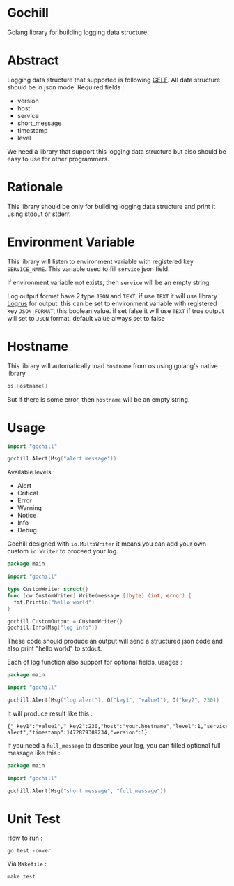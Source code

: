 # Gochill
Golang library for building logging data structure.

# Abstract

Logging data structure that supported is following [GELF](http://docs.graylog.org/en/2.0/pages/gelf.html#).
All data structure should be in json mode.  Required fields :

- version
- host
- service
- short_message
- timestamp
- level

We need a library that support this logging data structure but also should be easy
to use for other programmers.

# Rationale

This library should be only for building logging data structure and print it using
stdout or stderr.

# Environment Variable

This library will listen to environment variable with registered key `SERVICE_NAME`.
This variable used to fill `service` json field.

If environment variable not exists, then `service` will be an empty string.

Log output format have 2 type `JSON` and `TEXT`, if use `TEXT` it will use library [Logrus](https://github.com/sirupsen/logrus) for 
output. this can be set to environment variable with registered key `JSON_FORMAT`, this boolean value.
if set false it will use `TEXT` if true output will set to `JSON` format. default value always set to false

# Hostname

This library will automatically load `hostname` from os using golang's native library

```go
os.Hostname()
```

But if there is some error, then `hostname` will be an empty string.

# Usage

```go
import "gochill"

gochill.Alert(Msg("alert message"))
```

Available levels :

- Alert
- Critical
- Error
- Warning
- Notice
- Info
- Debug

Gochill designed with `io.MultiWriter` it means you can add your own custom
`io.Writer` to proceed your log.

```go
package main

import "gochill"

type CustomWriter struct{}
func (cw CustomWriter) Write(message []byte) (int, error) {
  fmt.Println("hello world")
}

gochill.CustomOutput = CustomWriter{}
gochill.Info(Msg("log info"))
```

These code should produce an output will send a structured json code and also
print "hello world" to stdout.

Each of log function also support for optional fields, usages :

```go
package main

import "gochill"

gochill.Alert(Msg("log alert"), O("key1", "value1"), O("key2", 230))
```

It will produce result like this :

```
{"_key1":"value1","_key2":230,"host":"your.hostname","level":1,"service":"","short_message":"log alert","timestamp":1472879389234,"version":1}
```

If you need a `full_message` to describe your log, you can filled optional full message like this :

```go
package main

import "gochill"

gochill.Alert(Msg("short message", "full_message"))
```

# Unit Test

How to run :

```
go test -cover
```

Via `Makefile` :

```
make test
```
